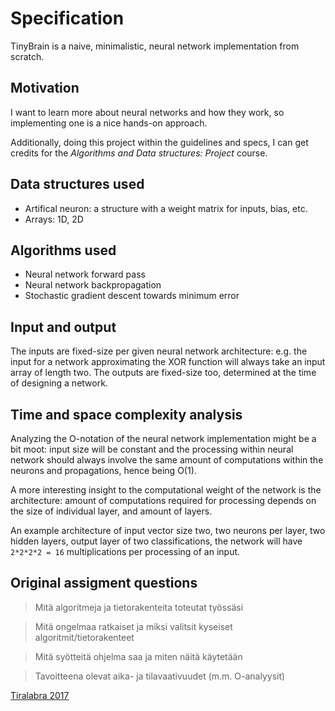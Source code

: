 # Specification

TinyBrain is a naive, minimalistic, neural network implementation from scratch.

## Motivation

I want to learn more about neural networks and how they work, so implementing
one is a nice hands-on approach.

Additionally, doing this project within the guidelines and specs, I can get
credits for the _Algorithms and Data structures: Project_ course.

## Data structures used

* Artifical neuron: a structure with a weight matrix for inputs, bias, etc.
* Arrays: 1D, 2D

## Algorithms used

* Neural network forward pass
* Neural network backpropagation
* Stochastic gradient descent towards minimum error

## Input and output

The inputs are fixed-size per given neural network architecture: e.g. the input
for a network approximating the XOR function will always take an input array of
length two. The outputs are fixed-size too, determined at the time of designing
a network.

## Time and space complexity analysis

Analyzing the O-notation of the neural network implementation might be a bit
moot: input size will be constant and the processing within neural network
should always involve the same amount of computations within the neurons and
propagations, hence being O(1).

A more interesting insight to the computational weight of the network is the
architecture: amount of computations required for processing depends on the size
of individual layer, and amount of layers.

An example architecture of input vector size two, two neurons per layer, two
hidden layers, output layer of two classifications, the network will have
`2*2*2*2 = 16` multiplications per processing of an input.

## Original assigment questions

> Mitä algoritmeja ja tietorakenteita toteutat työssäsi

> Mitä ongelmaa ratkaiset ja miksi valitsit kyseiset algoritmit/tietorakenteet

> Mitä syötteitä ohjelma saa ja miten näitä käytetään

> Tavoitteena olevat aika- ja tilavaativuudet (m.m. O-analyysit)

[Tiralabra 2017](https://github.com/TiraLabra/2017-syksy-periodi-2/wiki/Dokumentaatio)
